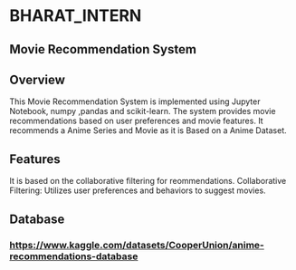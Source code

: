 # BHARAT_INTERN
## Movie Recommendation System
## Overview
This Movie Recommendation System is implemented using Jupyter Notebook, numpy ,pandas and scikit-learn. The system provides movie recommendations based on user preferences and movie features.
It recommends a Anime Series and Movie as it is Based on a Anime Dataset.
## Features
It is based on the collaborative filtering for reommendations.
Collaborative Filtering: Utilizes user preferences and behaviors to suggest movies.
## Database 
### https://www.kaggle.com/datasets/CooperUnion/anime-recommendations-database

